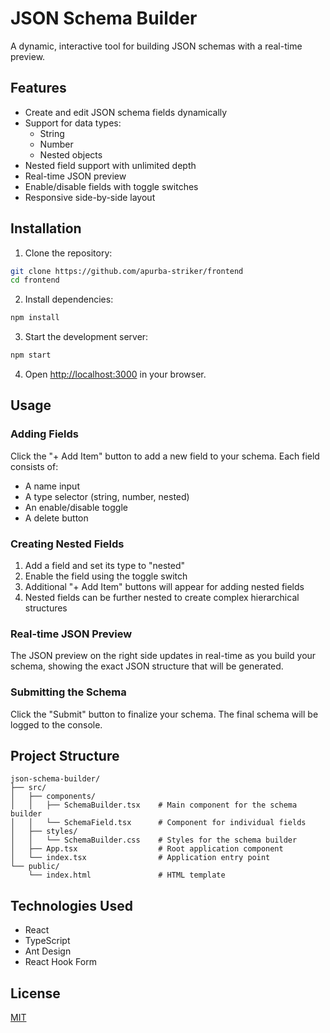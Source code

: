 # JSON Schema Builder

A dynamic, interactive tool for building JSON schemas with a real-time preview.

## Features

- Create and edit JSON schema fields dynamically
- Support for data types:
  - String
  - Number
  - Nested objects
- Nested field support with unlimited depth
- Real-time JSON preview
- Enable/disable fields with toggle switches
- Responsive side-by-side layout

## Installation

1. Clone the repository:

```bash
git clone https://github.com/apurba-striker/frontend
cd frontend
```

2. Install dependencies:

```bash
npm install
```

3. Start the development server:

```bash
npm start
```

4. Open [http://localhost:3000](http://localhost:3000) in your browser.

## Usage

### Adding Fields

Click the "+ Add Item" button to add a new field to your schema. Each field consists of:

- A name input
- A type selector (string, number, nested)
- An enable/disable toggle
- A delete button

### Creating Nested Fields

1. Add a field and set its type to "nested"
2. Enable the field using the toggle switch
3. Additional "+ Add Item" buttons will appear for adding nested fields
4. Nested fields can be further nested to create complex hierarchical structures

### Real-time JSON Preview

The JSON preview on the right side updates in real-time as you build your schema, showing the exact JSON structure that will be generated.

### Submitting the Schema

Click the "Submit" button to finalize your schema. The final schema will be logged to the console.

## Project Structure

```
json-schema-builder/
├── src/
│   ├── components/
│   │   ├── SchemaBuilder.tsx    # Main component for the schema builder
│   │   └── SchemaField.tsx      # Component for individual fields
│   ├── styles/
│   │   └── SchemaBuilder.css    # Styles for the schema builder
│   ├── App.tsx                  # Root application component
│   └── index.tsx                # Application entry point
└── public/
    └── index.html               # HTML template
```

## Technologies Used

- React
- TypeScript
- Ant Design
- React Hook Form

## License

[MIT](LICENSE)

